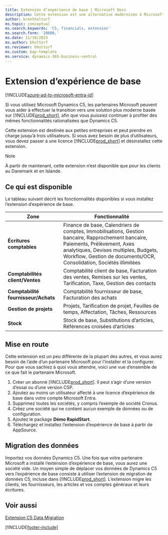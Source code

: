 ```yaml
---
title: Extension d’expérience de base | Microsoft Docs
description: Cette extension est une alternative modernisée à Microsoft Dynamics C5.
author: brentholtorf
ms.topic: conceptual
ms.search.keywords: 'C5, financials, extension'
ms.search.form: '20600,'
ms.date: 11/10/2023
ms.author: bholtorf
ms.reviewer: bholtorf
ms.custom: bap-template
ms.service: dynamics-365-business-central
---
```


# Extension d’expérience de base

[!INCLUDE[azure-ad-to-microsoft-entra-id](~/../shared-content/shared/azure-ad-to-microsoft-entra-id.md)]

Si vous utilisez Microsoft Dynamics C5, les partenaires Microsoft peuvent vous aider à effectuer la transition vers une solution plus moderne basée sur [!INCLUDE[prod_short](includes/prod_short.md)], afin que vous puissiez continuer à profiter des mêmes fonctionnalités rationalisées que Dynamics C5.

Cette extension est destinée aux petites entreprises et peut prendre en charge jusqu’à trois utilisateurs. Si vous avez besoin de plus d’utilisateurs, vous devez passer à une licence [!INCLUDE[prod_short](includes/prod_short.md)] et désinstallez cette extension.

> [!NOTE]
> À partir de maintenant, cette extension n’est disponible que pour les clients au Danemark et en Islande.

## Ce qui est disponible

Le tableau suivant décrit les fonctionnalités disponibles si vous installez l’extension d’expérience de base.

|Zone  |Fonctionnalité  |
|---------|---------|
|**Écritures comptables** |Finance de base, Calendriers de comptes, Immobilisations, Gestion bancaire, Rapprochement bancaire, Paiements, Prélèvement, Axes analytiques, Devises multiples, Budgets, Workflow, Gestion de documents/OCR, Consolidation, Sociétés illimitées|
|**Comptabilités client/Ventes** |Comptabilité client de base, Facturation des ventes, Remises sur les ventes, Tarification, Taxe, Gestion des contacts |
|**Comptabilité fournisseur/Achats** |Comptabilité fournisseur de base, Facturation des achats |
|**Gestion de projets** |Projets, Tarification de projet, Feuilles de temps, Affectation, Tâches, Ressources |
|**Stock** |Stock de base, Substitutions d’articles, Références croisées d’articles |

## Mise en route

Cette extension est un peu différente de la plupart des autres, et vous aurez besoin de l’aide d’un partenaire Microsoft pour l’installer et la configurer. Pour que vous sachiez à quoi vous attendre, voici une vue d’ensemble de ce que fait le partenaire Microsoft.

1. Créer un abonné [!INCLUDE[prod_short](includes/prod_short.md)]. Il peut s’agir d’une version d’essai ou d’une version CSP.
2. Ajoutez au moins un utilisateur affecté à une licence d’expérience de base dans votre compte Microsoft Entra.
3. Supprimez toutes les sociétés, y compris l’exemple de société Cronus.
4. Créez une société qui ne contient aucun exemple de données ou de configuration.
5. Ajoutez le package **Démo RapidStart**. <!--what does the package contain?-->
6. Téléchargez et installez l’extension d’expérience de base à partir de AppSource.

## Migration des données

Importez vos données Dynamics C5. Une fois que votre partenaire Microsoft a installé l’extension d’expérience de base, vous aurez une société vide. Un moyen simple de déplacer vos données de Dynamics C5 vers l’expérience de base consiste à utiliser l’extension de migration de données C5, incluse dans [!INCLUDE[prod_short](includes/prod_short.md)]. L’extension migre les clients, les fournisseurs, les articles et vos comptes généraux et leurs écritures.

## Voir aussi

[Extension C5 Data Migration](ui-extensions-c5-data-migration.md)  

[!INCLUDE[footer-include](includes/footer-banner.md)]
